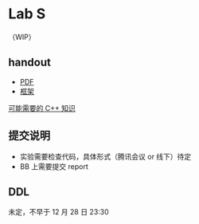 # Lab S

（WIP）

## handout

- [PDF](/pdf/LAB_S.pdf)
- [框架](/LAB_S_Attachment.zip)

[可能需要的 C++ 知识](/resource/cpp.html)

## 提交说明

- 实验需要检查代码，具体形式（腾讯会议 or 线下）待定
- BB 上需要提交 report

## DDL

未定，不早于 12 月 28 日 23:30

